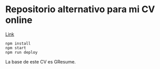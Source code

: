 # Repositorio alternativo para mi CV online 

[Link](https://sergio-alv-dev.github.io/personal-cv/)

```
npm install
npm start
npm run deploy
```

La base de este CV es GResume.